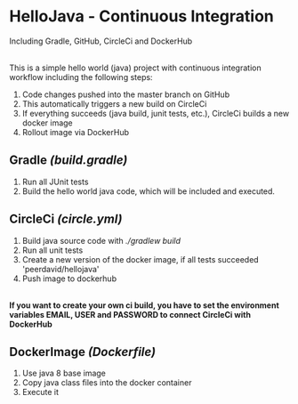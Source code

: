 # HelloJava - Continuous Integration
Including Gradle, GitHub, CircleCi and DockerHub<br /><br />

This is a simple hello world (java) project with continuous integration workflow including the following steps:
<br />
1) Code changes pushed into the master branch on GitHub<br />
2) This automatically triggers a new build on CircleCi<br />
3) If everything succeeds (java build, junit tests, etc.), CircleCi builds a new docker image<br />
4) Rollout image via DockerHub<br />

## Gradle <i>(build.gradle)</i>
1) Run all JUnit tests <br />
2) Build the hello world java code, which will be included and executed. <br />

## CircleCi <i>(circle.yml)</i>
1) Build java source code with <i> ./gradlew build </i> <br />
2) Run all unit tests <br />
3) Create a new version of the docker image, if all tests succeeded 'peerdavid/hellojava'<br />
4) Push image to dockerhub<br />
<br />
<b> If you want to create your own ci build, you have to set the environment variables EMAIL, USER and PASSWORD to connect CircleCi with DockerHub </b>
  
## DockerImage <i>(Dockerfile)</i>
1) Use java 8 base image<br />
2) Copy java class files into the docker container<br />
3) Execute it
